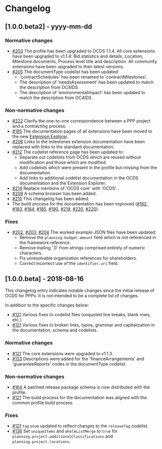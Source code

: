 # Changelog

## [1.0.0.beta2] - yyyy-mm-dd

### Normative changes

* [#203](https://github.com/open-contracting-extensions/public-private-partnerships/pull/203) The profile has been upgraded to OCDS 1.1.4. All core extensions have been upgraded to v1.1.4: Bid statistics and details, Location, Milestone documents, Process level title and description. All community extensions have been upgraded to their latest versions.
* [#205](https://github.com/open-contracting-extensions/public-private-partnerships/pull/205) The documentType codelist has been updated:
  * 'contractSchedules' has been renamed to 'contractMilestones'.
  * The description of 'needsAssessment' has been updated to match the description from OC4IDS.
  * The description of 'environmentalImpact' has been updated to match the description from OC4IDS.

### Non-normative changes

* [#222](https://github.com/open-contracting-extensions/public-private-partnerships/pull/222) Clarify the one-to-one correspondence between a PPP project and a contracting process.
* [#195](https://github.com/open-contracting-extensions/public-private-partnerships/pull/195) The documentation pages of all extensions have been moved to the new [Extension Explorer](https://extensions.open-contracting.org/).
* [#206](https://github.com/open-contracting-extensions/public-private-partnerships/pull/206) Links to the milestones extension documentation have been replaced with links to the standard documentation.
* [#212](https://github.com/open-contracting-extensions/public-private-partnerships/pull/212) The codelist reference page has been updated to:
  * Separate out codelists from OCDS which are reused without modification and those which are modified.
  * Add codelists which were present in the profile but missing from the documentation.
  * Add links to additional codelist documentation in the OCDS documentation and the Extension Explorer.
* [#214](https://github.com/open-contracting-extensions/public-private-partnerships/pull/214) Replace mentions of 'OCDS core' with 'OCDS'.
* [#209](https://github.com/open-contracting-extensions/public-private-partnerships/pull/209) A schema browser has been added.
* [#210](https://github.com/open-contracting-extensions/public-private-partnerships/pull/10) This changelog has been added.
* The build process for the documentation has been improved ([#182](https://github.com/open-contracting-extensions/public-private-partnerships/pull/182), [#183](https://github.com/open-contracting-extensions/public-private-partnerships/pull/183), [#184](https://github.com/open-contracting-extensions/public-private-partnerships/pull/184), [#185](https://github.com/open-contracting-extensions/public-private-partnerships/pull/185), [#190](https://github.com/open-contracting-extensions/public-private-partnerships/pull/190), [#219](https://github.com/open-contracting-extensions/public-private-partnerships/pull/219), [#220](https://github.com/open-contracting-extensions/public-private-partnerships/pull/220), [#220](https://github.com/open-contracting-extensions/public-private-partnerships/pull/221)).

### Fixes

* [#202](https://github.com/open-contracting-extensions/public-private-partnerships/pull/202), [#203](https://github.com/open-contracting-extensions/public-private-partnerships/pull/203), [#204](https://github.com/open-contracting-extensions/public-private-partnerships/pull/204) The worked example JSON files have been updated:
  * Remove the `planning.budget.amount` field which is not referenced in the framework reference.
  * Remove trailing '.0' from strings comprised entirely of numeric characters.
  * Fix unresolvable organization references for shareholders.
  * Correct incorrect use of the `identifier.uri` field.

## [1.0.0.beta] - 2018-08-16

This changelog entry indicates notable changes since the initial release of OCDS for PPPs. It is not intended to be a complete list of changes.

In addition to the specific changes below:

* [#121](https://github.com/open-contracting-extensions/public-private-partnerships/pull/121) Various fixes to codelist files (unquoted line breaks, blank rows, etc.)
* [#121](https://github.com/open-contracting-extensions/public-private-partnerships/pull/121) Various fixes to broken links, typos, grammar and capitalization in the documentation, schema and codelists.

### Normative changes

* [#121](https://github.com/open-contracting-extensions/public-private-partnerships/pull/121) The core extensions were upgraded to v1.1.3.
* [#133](https://github.com/open-contracting-extensions/public-private-partnerships/pull/133) Descriptions were added for the 'financeArrangements' and 'guaranteeReports' codes in the documentType codelist.

### Non-normative changes

* [#164](https://github.com/open-contracting-extensions/public-private-partnerships/pull/164) A patched release package schema is now distributed with the profile.
* [#121](https://github.com/open-contracting-extensions/public-private-partnerships/pull/121) The build process for the documentation was aligned with the common profile build process.

### Fixes

* [#121](https://github.com/open-contracting-extensions/public-private-partnerships/pull/121) `tag` `enum` updated to reflect changes to the `releaseTag` codelist.
* [#136](https://github.com/open-contracting-extensions/public-private-partnerships/pull/136) Set `uniqueItems` and `wholeListMerge` to `true` for `planning.project.additionalClassifications` and `planning.project.locations`.
